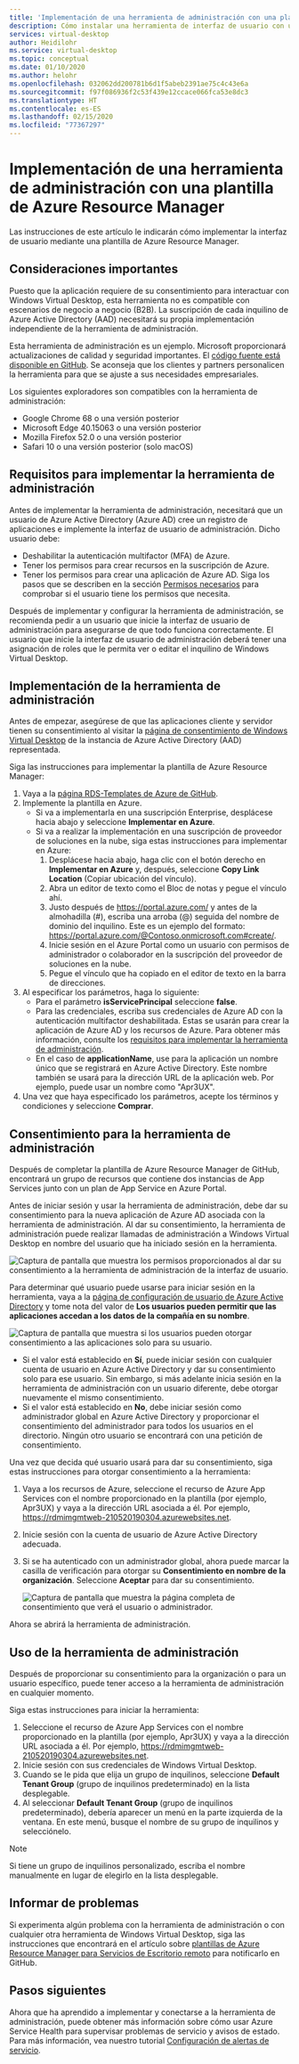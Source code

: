 ```yaml
---
title: 'Implementación de una herramienta de administración con una plantilla de Azure Resource Manager: Azure'
description: Cómo instalar una herramienta de interfaz de usuario con una plantilla de Azure Resource Manager para administrar los recursos de Windows Virtual Desktop.
services: virtual-desktop
author: Heidilohr
ms.service: virtual-desktop
ms.topic: conceptual
ms.date: 01/10/2020
ms.author: helohr
ms.openlocfilehash: 032062dd200781b6d1f5abeb2391ae75c4c43e6a
ms.sourcegitcommit: f97f086936f2c53f439e12ccace066fca53e8dc3
ms.translationtype: HT
ms.contentlocale: es-ES
ms.lasthandoff: 02/15/2020
ms.locfileid: "77367297"
---
```

# <a name="deploy-a-management-tool-with-an-azure-resource-manager-template"></a>Implementación de una herramienta de administración con una plantilla de Azure Resource Manager

Las instrucciones de este artículo le indicarán cómo implementar la interfaz de usuario mediante una plantilla de Azure Resource Manager.

## <a name="important-considerations"></a>Consideraciones importantes

Puesto que la aplicación requiere de su consentimiento para interactuar con Windows Virtual Desktop, esta herramienta no es compatible con escenarios de negocio a negocio (B2B). La suscripción de cada inquilino de Azure Active Directory (AAD) necesitará su propia implementación independiente de la herramienta de administración.

Esta herramienta de administración es un ejemplo. Microsoft proporcionará actualizaciones de calidad y seguridad importantes. El [código fuente está disponible en GitHub](https://github.com/Azure/RDS-Templates/tree/master/wvd-templates/wvd-management-ux/deploy). Se aconseja que los clientes y partners personalicen la herramienta para que se ajuste a sus necesidades empresariales.

Los siguientes exploradores son compatibles con la herramienta de administración:
- Google Chrome 68 o una versión posterior
- Microsoft Edge 40.15063 o una versión posterior
- Mozilla Firefox 52.0 o una versión posterior
- Safari 10 o una versión posterior (solo macOS)

## <a name="what-you-need-to-deploy-the-management-tool"></a>Requisitos para implementar la herramienta de administración

Antes de implementar la herramienta de administración, necesitará que un usuario de Azure Active Directory (Azure AD) cree un registro de aplicaciones e implemente la interfaz de usuario de administración. Dicho usuario debe:

- Deshabilitar la autenticación multifactor (MFA) de Azure.
- Tener los permisos para crear recursos en la suscripción de Azure.
- Tener los permisos para crear una aplicación de Azure AD. Siga los pasos que se describen en la sección [Permisos necesarios](../active-directory/develop/howto-create-service-principal-portal.md#required-permissions) para comprobar si el usuario tiene los permisos que necesita.

Después de implementar y configurar la herramienta de administración, se recomienda pedir a un usuario que inicie la interfaz de usuario de administración para asegurarse de que todo funciona correctamente. El usuario que inicie la interfaz de usuario de administración deberá tener una asignación de roles que le permita ver o editar el inquilino de Windows Virtual Desktop.

## <a name="deploy-the-management-tool"></a>Implementación de la herramienta de administración

Antes de empezar, asegúrese de que las aplicaciones cliente y servidor tienen su consentimiento al visitar la [página de consentimiento de Windows Virtual Desktop](https://rdweb.wvd.microsoft.com) de la instancia de Azure Active Directory (AAD) representada.

Siga las instrucciones para implementar la plantilla de Azure Resource Manager:

1. Vaya a la [página RDS-Templates de Azure de GitHub](https://github.com/Azure/RDS-Templates/tree/master/wvd-templates/wvd-management-ux/deploy).
2. Implemente la plantilla en Azure.
    - Si va a implementarla en una suscripción Enterprise, desplácese hacia abajo y seleccione **Implementar en Azure**. 
    - Si va a realizar la implementación en una suscripción de proveedor de soluciones en la nube, siga estas instrucciones para implementar en Azure:
        1. Desplácese hacia abajo, haga clic con el botón derecho en **Implementar en Azure** y, después, seleccione **Copy Link Location** (Copiar ubicación del vínculo).
        2. Abra un editor de texto como el Bloc de notas y pegue el vínculo ahí.
        3. Justo después de <https://portal.azure.com/> y antes de la almohadilla (#), escriba una arroba (@) seguida del nombre de dominio del inquilino. Este es un ejemplo del formato: <https://portal.azure.com/@Contoso.onmicrosoft.com#create/>.
        4. Inicie sesión en el Azure Portal como un usuario con permisos de administrador o colaborador en la suscripción del proveedor de soluciones en la nube.
        5. Pegue el vínculo que ha copiado en el editor de texto en la barra de direcciones.
3. Al especificar los parámetros, haga lo siguiente:
    - Para el parámetro **isServicePrincipal** seleccione **false**.
    - Para las credenciales, escriba sus credenciales de Azure AD con la autenticación multifactor deshabilitada. Estas se usarán para crear la aplicación de Azure AD y los recursos de Azure. Para obtener más información, consulte los [requisitos para implementar la herramienta de administración](#what-you-need-to-deploy-the-management-tool).
    - En el caso de **applicationName**, use para la aplicación un nombre único que se registrará en Azure Active Directory. Este nombre también se usará para la dirección URL de la aplicación web. Por ejemplo, puede usar un nombre como "Apr3UX".
4. Una vez que haya especificado los parámetros, acepte los términos y condiciones y seleccione **Comprar**.

## <a name="provide-consent-for-the-management-tool"></a>Consentimiento para la herramienta de administración

Después de completar la plantilla de Azure Resource Manager de GitHub, encontrará un grupo de recursos que contiene dos instancias de App Services junto con un plan de App Service en Azure Portal.

Antes de iniciar sesión y usar la herramienta de administración, debe dar su consentimiento para la nueva aplicación de Azure AD asociada con la herramienta de administración. Al dar su consentimiento, la herramienta de administración puede realizar llamadas de administración a Windows Virtual Desktop en nombre del usuario que ha iniciado sesión en la herramienta.

![Captura de pantalla que muestra los permisos proporcionados al dar su consentimiento a la herramienta de administración de la interfaz de usuario.](media/management-ui-delegated-permissions.png)

Para determinar qué usuario puede usarse para iniciar sesión en la herramienta, vaya a la [página de configuración de usuario de Azure Active Directory](https://portal.azure.com/#blade/Microsoft_AAD_IAM/StartboardApplicationsMenuBlade/UserSettings/menuId/) y tome nota del valor de **Los usuarios pueden permitir que las aplicaciones accedan a los datos de la compañía en su nombre**.

![Captura de pantalla que muestra si los usuarios pueden otorgar consentimiento a las aplicaciones solo para su usuario.](media/management-ui-user-consent-allowed.png)

- Si el valor está establecido en **Sí**, puede iniciar sesión con cualquier cuenta de usuario en Azure Active Directory y dar su consentimiento solo para ese usuario. Sin embargo, si más adelante inicia sesión en la herramienta de administración con un usuario diferente, debe otorgar nuevamente el mismo consentimiento.
- Si el valor está establecido en **No**, debe iniciar sesión como administrador global en Azure Active Directory y proporcionar el consentimiento del administrador para todos los usuarios en el directorio. Ningún otro usuario se encontrará con una petición de consentimiento.


Una vez que decida qué usuario usará para dar su consentimiento, siga estas instrucciones para otorgar consentimiento a la herramienta:

1. Vaya a los recursos de Azure, seleccione el recurso de Azure App Services con el nombre proporcionado en la plantilla (por ejemplo, Apr3UX) y vaya a la dirección URL asociada a él. Por ejemplo, <https://rdmimgmtweb-210520190304.azurewebsites.net>.
2. Inicie sesión con la cuenta de usuario de Azure Active Directory adecuada.
3. Si se ha autenticado con un administrador global, ahora puede marcar la casilla de verificación para otorgar su **Consentimiento en nombre de la organización**. Seleccione **Aceptar** para dar su consentimiento.
   
   ![Captura de pantalla que muestra la página completa de consentimiento que verá el usuario o administrador.](media/management-ui-consent-page.png)

Ahora se abrirá la herramienta de administración.

## <a name="use-the-management-tool"></a>Uso de la herramienta de administración

Después de proporcionar su consentimiento para la organización o para un usuario específico, puede tener acceso a la herramienta de administración en cualquier momento.

Siga estas instrucciones para iniciar la herramienta:

1. Seleccione el recurso de Azure App Services con el nombre proporcionado en la plantilla (por ejemplo, Apr3UX) y vaya a la dirección URL asociada a él. Por ejemplo, <https://rdmimgmtweb-210520190304.azurewebsites.net>.
2. Inicie sesión con sus credenciales de Windows Virtual Desktop.
3. Cuando se le pida que elija un grupo de inquilinos, seleccione **Default Tenant Group** (grupo de inquilinos predeterminado) en la lista desplegable.
4. Al seleccionar **Default Tenant Group** (grupo de inquilinos predeterminado), debería aparecer un menú en la parte izquierda de la ventana. En este menú, busque el nombre de su grupo de inquilinos y selecciónelo.
  
  > [!NOTE]
  > Si tiene un grupo de inquilinos personalizado, escriba el nombre manualmente en lugar de elegirlo en la lista desplegable.

## <a name="report-issues"></a>Informar de problemas

Si experimenta algún problema con la herramienta de administración o con cualquier otra herramienta de Windows Virtual Desktop, siga las instrucciones que encontrará en el artículo sobre [plantillas de Azure Resource Manager para Servicios de Escritorio remoto](https://github.com/Azure/RDS-Templates/blob/master/README.md) para notificarlo en GitHub.

## <a name="next-steps"></a>Pasos siguientes

Ahora que ha aprendido a implementar y conectarse a la herramienta de administración, puede obtener más información sobre cómo usar Azure Service Health para supervisar problemas de servicio y avisos de estado. Para más información, vea nuestro tutorial [Configuración de alertas de servicio](./set-up-service-alerts.md).